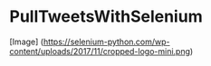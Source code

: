 # PullTweetsWithSelenium

[Image] (https://selenium-python.com/wp-content/uploads/2017/11/cropped-logo-mini.png)
